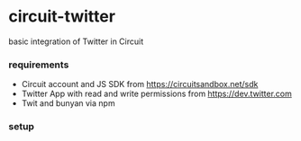 # circuit-twitter
basic integration of Twitter in Circuit

### requirements
* Circuit account and JS SDK from https://circuitsandbox.net/sdk
* Twitter App with read and write permissions from https://dev.twitter.com
* Twit and bunyan via npm

### setup